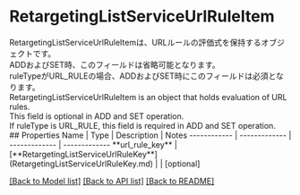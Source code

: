 # RetargetingListServiceUrlRuleItem

<div lang=\"ja\">RetargetingListServiceUrlRuleItemは、URLルールの評価式を保持するオブジェクトです。<br> ADDおよびSET時、このフィールドは省略可能となります。<br> ruleTypeがURL_RULEの場合、ADDおよびSET時にこのフィールドは必須となります。</div> <div lang=\"en\">RetargetingListServiceUrlRuleItem is an object that holds evaluation of URL rules.<br> This field is optional in ADD and SET operation.<br> If ruleType is  URL_RULE, this field is required in ADD and SET operation.</div> 
## Properties
Name | Type | Description | Notes
------------ | ------------- | ------------- | -------------
**url_rule_key** | [**RetargetingListServiceUrlRuleKey**](RetargetingListServiceUrlRuleKey.md) |  | [optional] 

[[Back to Model list]](../README.md#documentation-for-models) [[Back to API list]](../README.md#documentation-for-api-endpoints) [[Back to README]](../README.md)


